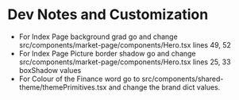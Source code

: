 # Dev Notes and Customization

- For Index Page background grad go and change src/components/market-page/components/Hero.tsx lines 49, 52
- For Index Page Picture border shadow go and change src/components/market-page/components/Hero.tsx lines 25, 33 boxShadow values
- For Colour of the Finance word go to src/components/shared-theme/themePrimitives.tsx and change the brand dict values.